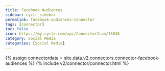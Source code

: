 ```yaml
---
title: Facebook Audiences
sidebar: cyclr_sidebar
permalink: facebook-audiences-connector
tags: [connector]
toc: false
icon: https://my.cyclr.com/api/ConnectorIcon/15036
category: Social Media
categories: [Social Media]
---
```

{% assign connectordata = site.data.v2.connectors.connector-facebook-audiences %}
{% include v2/connector/connector.html %}	